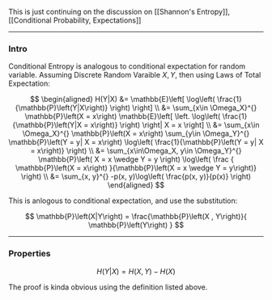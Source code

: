 This is just continuing on the discussion on [[Shannon's Entropy]], [[Conditional Probability, Expectations]]


---
### **Intro**

Conditional Entropy is analogous to conditional expectation for random variable. Assuming Discrete Random Varaible $X, Y$, then using Laws of Total Expectation: 

$$
\begin{aligned}
    H(Y|X) &= \mathbb{E}\left[
            \log\left(
                \frac{1}{\mathbb{P}\left(Y|X\right)}
            \right)
        \right]
    \\
    &= 
    \sum_{x\in \Omega_X}^{}
    \mathbb{P}\left(X = x\right)
    \mathbb{E}\left[
            \left.
                \log\left(
                    \frac{1}{\mathbb{P}\left(Y|X = x\right)}
                \right)
            \right|
            X = x
        \right]
    \\
    &=
    \sum_{x\in \Omega_X}^{}
    \mathbb{P}\left(X = x\right)
    \sum_{y\in \Omega_Y}^{}
        \mathbb{P}\left(Y = y| X = x\right)
        \log\left(
            \frac{1}{\mathbb{P}\left(Y = y| X = x\right)}
        \right)
    \\
    &= 
    \sum_{x\in\Omega_X, y\in \Omega_Y}^{}
    \mathbb{P}\left(
            X = x \wedge Y = y
        \right)
    \log\left(
        \frac
        {
            \mathbb{P}\left(X = x\right)
        }{\mathbb{P}\left(X = x \wedge Y = y\right)}
    \right)
    \\
    &= 
    \sum_{x, y}^{}
        -p(x, y)\log\left(
            \frac{p(x, y)}{p(x)}
        \right)
\end{aligned}
$$

This is anlogous to conditional expectation, and use the substitution: 

$$
\mathbb{P}\left(X|Y\right) = 
\frac{\mathbb{P}\left(X , Y\right)}{
    \mathbb{P}\left(Y\right)
}
$$








---
### **Properties**


$$
H(Y|X) = H(X, Y) - H(X)
$$

The proof is kinda obvious using the definition listed above. 


